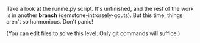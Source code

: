 Take a look at the runme.py script. It's unfinished, and the rest of the work is in another **branch** (gemstone-introrsely-gouts). But this time, things aren't so harmonious. Don't panic!

(You can edit files to solve this level. Only git commands will suffice.)

